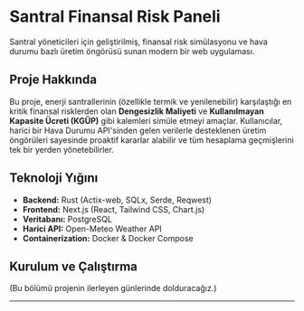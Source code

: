 # Santral Finansal Risk Paneli

Santral yöneticileri için geliştirilmiş, finansal risk simülasyonu ve hava durumu bazlı üretim öngörüsü sunan modern bir web uygulaması.

## Proje Hakkında

Bu proje, enerji santrallerinin (özellikle termik ve yenilenebilir) karşılaştığı en kritik finansal risklerden olan **Dengesizlik Maliyeti** ve **Kullanılmayan Kapasite Ücreti (KGÜP)** gibi kalemleri simüle etmeyi amaçlar. Kullanıcılar, harici bir Hava Durumu API'sinden gelen verilerle desteklenen üretim öngörüleri sayesinde proaktif kararlar alabilir ve tüm hesaplama geçmişlerini tek bir yerden yönetebilirler.

## Teknoloji Yığını

* **Backend:** Rust (Actix-web, SQLx, Serde, Reqwest)
* **Frontend:** Next.js (React, Tailwind CSS, Chart.js)
* **Veritabanı:** PostgreSQL
* **Harici API:** Open-Meteo Weather API
* **Containerization:** Docker & Docker Compose

## Kurulum ve Çalıştırma

(Bu bölümü projenin ilerleyen günlerinde dolduracağız.)

---